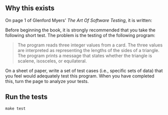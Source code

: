 ## Why this exists

On page 1 of Glenford Myers' _The Art Of Software Testing_, it is written:

Before beginning the book, it is strongly recommended that you take the following short test. The problem is the testing of the following program:

> The program reads three integer values from a card. The three values are interpreted as representing the lengths of the sides of a triangle. The program prints a message that states whether the triangle is scalene, isosceles, or equilateral.

On a sheet of paper, write a set of test cases (i.e., specific sets of data) that you feel would adequately test this program. When you have completed this, turn the page to analyze your tests.

## Run the tests

```
make test
```
